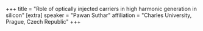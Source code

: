 +++
title = "Role of optically injected carriers in high harmonic generation in silicon"
[extra]
speaker = "Pawan Suthar"
affiliation = "Charles University, Prague, Czech Republic"
+++
